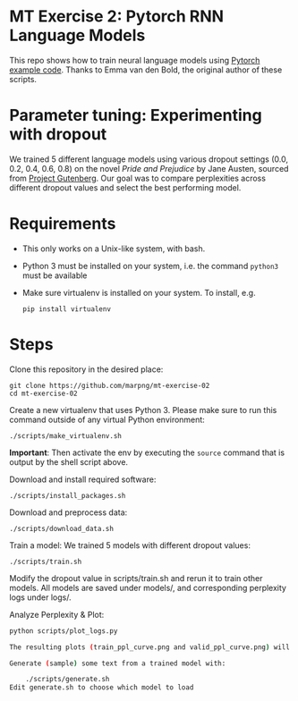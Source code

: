 # MT Exercise 2: Pytorch RNN Language Models

This repo shows how to train neural language models using [Pytorch example code](https://github.com/pytorch/examples/tree/master/word_language_model). Thanks to Emma van den Bold, the original author of these scripts.

# Parameter tuning: Experimenting with dropout

We trained 5 different language models using various dropout settings (0.0, 0.2, 0.4, 0.6, 0.8) on the novel *Pride and Prejudice* by Jane Austen, sourced from [Project Gutenberg](https://www.gutenberg.org/ebooks/1342). Our goal was to compare perplexities across different dropout values and select the best performing model.

# Requirements

- This only works on a Unix-like system, with bash.
- Python 3 must be installed on your system, i.e. the command `python3` must be available
- Make sure virtualenv is installed on your system. To install, e.g.

    `pip install virtualenv`

# Steps

Clone this repository in the desired place:

    git clone https://github.com/marpng/mt-exercise-02
    cd mt-exercise-02

Create a new virtualenv that uses Python 3. Please make sure to run this command outside of any virtual Python environment:

    ./scripts/make_virtualenv.sh

**Important**: Then activate the env by executing the `source` command that is output by the shell script above.

Download and install required software:

    ./scripts/install_packages.sh

Download and preprocess data:

    ./scripts/download_data.sh

Train a model:
We trained 5 models with different dropout values:

    ./scripts/train.sh
Modify the dropout value in scripts/train.sh and rerun it to train other models. All models are saved under models/, and corresponding perplexity logs under logs/.

Analyze Perplexity & Plot:

```bash
python scripts/plot_logs.py

The resulting plots (train_ppl_curve.png and valid_ppl_curve.png) will be saved in the logs/ directory.

Generate (sample) some text from a trained model with:

    ./scripts/generate.sh
Edit generate.sh to choose which model to load

